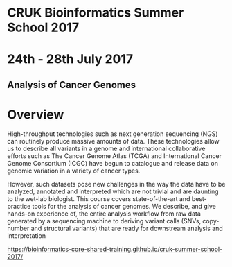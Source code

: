 
# CRUK Bioinformatics Summer School 2017
# 24th - 28th July 2017

## Analysis of Cancer Genomes

# Overview

High-throughput technologies such as next generation sequencing (NGS) can routinely produce massive amounts of data. These technologies allow us to describe all variants in a genome and international collaborative efforts such as The Cancer Genome Atlas (TCGA) and International Cancer Genome Consortium (ICGC) have begun to catalogue and release data on genomic variation in a variety of cancer types.

However, such datasets pose new challenges in the way the data have to be analyzed, annotated and interpreted which are not trivial and are daunting to the wet-lab biologist. This course covers state-of-the-art and best-practice tools for the analysis of cancer genomes. We describe, and give hands-on experience of, the entire analysis workflow from raw data generated by a sequencing machine to deriving variant calls (SNVs, copy-number and structural variants) that are ready for downstream analysis and interpretation

https://bioinformatics-core-shared-training.github.io/cruk-summer-school-2017/
